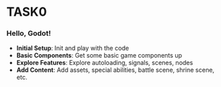 TASK0
=====
### Hello, Godot!

- **Initial Setup**: Init and play with the code
- **Basic Components**: Get some basic game components up
- **Explore Features**: Explore autoloading, signals, scenes, nodes
- **Add Content**: Add assets, special abilities, battle scene, shrine scene, etc.